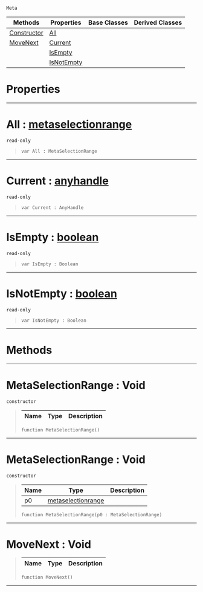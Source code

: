  `Meta`

|Methods|Properties|Base Classes|Derived Classes|
|---|---|---|---|
|[ Constructor](https://github.com/ArendDanielek/ZeroDocsTest/blob/master/code_reference/class_reference/metaselectionrange.markdown#metaselectionrange-void)|[ All](https://github.com/ArendDanielek/ZeroDocsTest/blob/master/code_reference/class_reference/metaselectionrange.markdown#all-zero-engine-document)| | |
|[ MoveNext](https://github.com/ArendDanielek/ZeroDocsTest/blob/master/code_reference/class_reference/metaselectionrange.markdown#movenext-void)|[ Current](https://github.com/ArendDanielek/ZeroDocsTest/blob/master/code_reference/class_reference/metaselectionrange.markdown#current-zero-engine-docu)| | |
| |[ IsEmpty](https://github.com/ArendDanielek/ZeroDocsTest/blob/master/code_reference/class_reference/metaselectionrange.markdown#isempty-zero-engine-docu)| | |
| |[ IsNotEmpty](https://github.com/ArendDanielek/ZeroDocsTest/blob/master/code_reference/class_reference/metaselectionrange.markdown#isnotempty-zero-engine-d)| | |


 #  Properties


---  
 #  All : [metaselectionrange](https://github.com/ArendDanielek/ZeroDocsTest/blob/master/code_reference/class_reference/metaselectionrange.markdown)

 `read-only`

> 
> ``` lang=cpp, name=Zilch
> var All : MetaSelectionRange


---  
 #  Current : [anyhandle](https://github.com/ArendDanielek/ZeroDocsTest/blob/master/code_reference/zilch_base_types/anyhandle.markdown)

 `read-only`

> 
> ``` lang=cpp, name=Zilch
> var Current : AnyHandle


---  
 #  IsEmpty : [boolean](https://github.com/ArendDanielek/ZeroDocsTest/blob/master/code_reference/zilch_base_types/boolean.markdown)

 `read-only`

> 
> ``` lang=cpp, name=Zilch
> var IsEmpty : Boolean


---  
 #  IsNotEmpty : [boolean](https://github.com/ArendDanielek/ZeroDocsTest/blob/master/code_reference/zilch_base_types/boolean.markdown)

 `read-only`

> 
> ``` lang=cpp, name=Zilch
> var IsNotEmpty : Boolean


---  
 #  Methods


---  
 #  MetaSelectionRange : Void

 `constructor`

> 
> |Name|Type|Description|
> |---|---|---|
> ``` lang=cpp, name=Zilch
> function MetaSelectionRange()
> ``` 


---  
 #  MetaSelectionRange : Void

 `constructor`

> 
> |Name|Type|Description|
> |---|---|---|
> |p0|[metaselectionrange](https://github.com/ArendDanielek/ZeroDocsTest/blob/master/code_reference/class_reference/metaselectionrange.markdown)| |
> ``` lang=cpp, name=Zilch
> function MetaSelectionRange(p0 : MetaSelectionRange)
> ``` 


---  
 #  MoveNext : Void

> 
> |Name|Type|Description|
> |---|---|---|
> ``` lang=cpp, name=Zilch
> function MoveNext()
> ``` 


---  
 
  
  
  
  
  
  
  

 